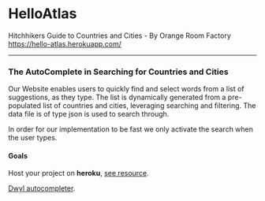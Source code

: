 # HelloAtlas
Hitchhikers Guide to Countries and Cities - By Orange Room Factory
https://hello-atlas.herokuapp.com/

---

### The AutoComplete in Searching for Countries and Cities

Our Website enables users to quickly find and select words from a list of suggestions, as they type. The list is dynamically generated from a pre-populated list of countries and cities, leveraging searching and filtering.
The data file is of type json is used to search through.

In order for our implementation to be fast we only activate the search when the user types.

#### Goals

Host your project on **heroku**, [see resource](https://devcenter.heroku.com/articles/getting-started-with-nodejs#introduction).

[Dwyl autocompleter](https://github.com/dwyl/autocomplete).

